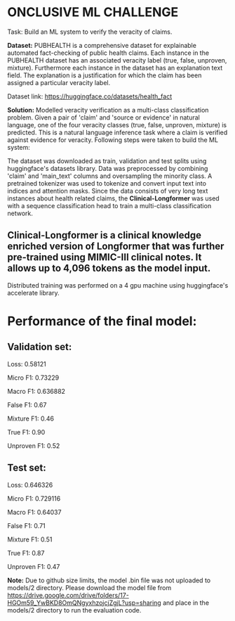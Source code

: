 # ONCLUSIVE ML CHALLENGE
Task: Build an ML system to verify the veracity of claims.

**Dataset:** PUBHEALTH is a comprehensive dataset for explainable automated fact-checking of public health claims. Each instance in the PUBHEALTH dataset has an associated veracity label (true, false, unproven, mixture). Furthermore each instance in the dataset has an explanation text field. The explanation is a justification for which the claim has been assigned a particular veracity label.

Dataset link: https://huggingface.co/datasets/health_fact

**Solution:** Modelled veracity verification as a multi-class classification problem. Given a pair of 'claim' and 'source or evidence' in natural language, one of the four veracity classes (true, false, unproven, mixture) is predicted. This is a natural language inference task where a claim is verified against evidence for veracity. Following steps were taken to build the ML system:

The dataset was downloaded as train, validation and test splits using huggingface's datasets library.
Data was preprocessed by combining 'claim' and 'main_text' columns and oversampling the minority class.
A pretrained tokenizer was used to tokenize and convert input text into indices and attention masks.
Since the data consists of very long text instances about health related claims, the **Clinical-Longformer** was used with a sequence classification head to train a multi-class classification network.
## Clinical-Longformer is a clinical knowledge enriched version of Longformer that was further pre-trained using MIMIC-III clinical notes. It allows up to 4,096 tokens as the model input.

Distributed training was performed on a 4 gpu machine using huggingface's accelerate library.

# Performance of the final model:

## Validation set:

Loss: 0.58121

Micro F1: 0.73229

Macro F1: 0.636882

False F1: 0.67

Mixture F1: 0.46

True F1: 0.90

Unproven F1: 0.52

## Test set:

Loss: 0.646326

Micro F1: 0.729116

Macro F1: 0.64037

False F1: 0.71

Mixture F1: 0.51

True F1: 0.87

Unproven F1: 0.47


**Note:** Due to github size limits, the model .bin file was not uploaded to models/2 directory. Please download the model file from https://drive.google.com/drive/folders/17-HGOm59_YwBKD8OmQNgyxhzojcjZgjL?usp=sharing and place in the models/2 directory to run the evaluation code.
